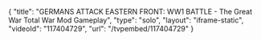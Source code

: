{
    "title": "GERMANS ATTACK EASTERN FRONT: WW1 BATTLE - The Great War Total War Mod Gameplay",
    "type": "solo",
    "layout": "iframe-static",
    "videoId": "117404729",
    "url": "\/tvpembed\/117404729"
}